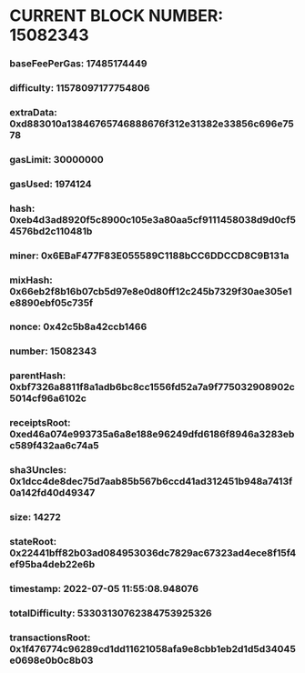 # CURRENT BLOCK NUMBER: 15082343

### baseFeePerGas: 17485174449
### difficulty: 11578097177754806
### extraData: 0xd883010a13846765746888676f312e31382e33856c696e7578
### gasLimit: 30000000
### gasUsed: 1974124
### hash: 0xeb4d3ad8920f5c8900c105e3a80aa5cf9111458038d9d0cf54576bd2c110481b
### miner: 0x6EBaF477F83E055589C1188bCC6DDCCD8C9B131a
### mixHash: 0x66eb2f8b16b07cb5d97e8e0d80ff12c245b7329f30ae305e1e8890ebf05c735f
### nonce: 0x42c5b8a42ccb1466
### number: 15082343
### parentHash: 0xbf7326a8811f8a1adb6bc8cc1556fd52a7a9f775032908902c5014cf96a6102c
### receiptsRoot: 0xed46a074e993735a6a8e188e96249dfd6186f8946a3283ebc589f432aa6c74a5
### sha3Uncles: 0x1dcc4de8dec75d7aab85b567b6ccd41ad312451b948a7413f0a142fd40d49347
### size: 14272
### stateRoot: 0x22441bff82b03ad084953036dc7829ac67323ad4ece8f15f4ef95ba4deb22e6b
### timestamp: 2022-07-05 11:55:08.948076
### totalDifficulty: 53303130762384753925326
### transactionsRoot: 0x1f476774c96289cd1dd11621058afa9e8cbb1eb2d1d5d34045e0698e0b0c8b03
